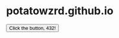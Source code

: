 # potatowzrd.github.io

<button type="button" onclick="clicked()">Click the button, 432!</button>

<script>
function clicked() {
    alert("buttone cliecked!");
    ws.send('{\"type\":\"button\",\"client\":\"abrahma\"}'); 
};
</script>

<script>
    const ws = new WebSocket('"ws://yummy-parks-relate.loca.lt/"');

    ws.addEventListener('open', () => { console.log('Connected to WebSocket server'); ws.send('{\"type\":\"connect\",\"client\":\"client\"}'); });
</script>
